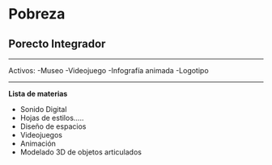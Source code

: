 # Pobreza
## Porecto Integrador
---

Activos:
-Museo
-Videojuego
-Infografía animada
-Logotipo

---

**Lista de materias**

- Sonido Digital  
- Hojas de estilos.....
- Diseño de espacios
- Videojuegos
- Animación
- Modelado 3D de objetos articulados
